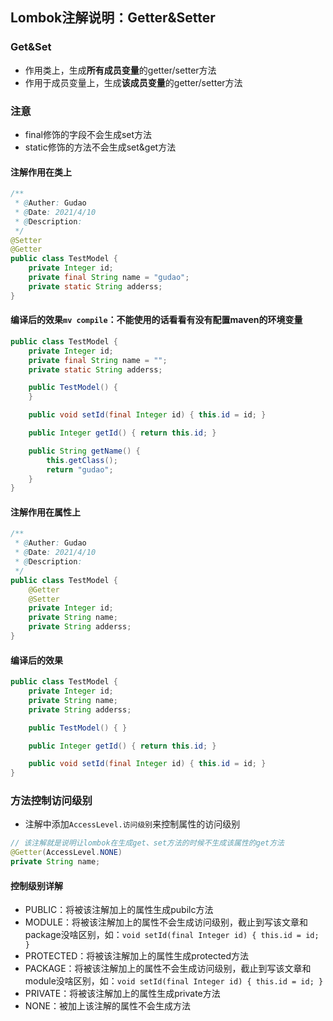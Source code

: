 ## Lombok注解说明：Getter&Setter

### Get&Set
* 作用类上，生成**所有成员变量**的getter/setter方法
* 作用于成员变量上，生成**该成员变量**的getter/setter方法

### 注意
* final修饰的字段不会生成set方法
* static修饰的方法不会生成set&get方法

#### 注解作用在类上
```java
/**
 * @Auther: Gudao
 * @Date: 2021/4/10
 * @Description:
 */
@Setter
@Getter
public class TestModel {
    private Integer id;
    private final String name = "gudao";
    private static String adderss;
}
```
#### 编译后的效果`mv compile`：不能使用的话看看有没有配置maven的环境变量
```java
public class TestModel {
    private Integer id;
    private final String name = "";
    private static String adderss;

    public TestModel() {
    }

    public void setId(final Integer id) { this.id = id; }

    public Integer getId() { return this.id; }

    public String getName() { 
        this.getClass();
        return "gudao";
    }
}
```

#### 注解作用在属性上
```java
/**
 * @Auther: Gudao
 * @Date: 2021/4/10
 * @Description:
 */
public class TestModel {
    @Getter
    @Setter
    private Integer id;
    private String name;
    private String adderss;
}
```
#### 编译后的效果
```java
public class TestModel {
    private Integer id;
    private String name;
    private String adderss;

    public TestModel() { }

    public Integer getId() { return this.id; }

    public void setId(final Integer id) { this.id = id; }
}
```

### 方法控制访问级别
* 注解中添加`AccessLevel.访问级别`来控制属性的访问级别
```java
// 该注解就是说明让lombok在生成get、set方法的时候不生成该属性的get方法
@Getter(AccessLevel.NONE)
private String name;
```
#### 控制级别详解
* PUBLIC：将被该注解加上的属性生成pubilc方法
* MODULE：将被该注解加上的属性不会生成访问级别，截止到写该文章和package没啥区别，如：`void setId(final Integer id) { this.id = id; }`
* PROTECTED：将被该注解加上的属性生成protected方法
* PACKAGE：将被该注解加上的属性不会生成访问级别，截止到写该文章和module没啥区别，如：`void setId(final Integer id) { this.id = id; }`
* PRIVATE：将被该注解加上的属性生成private方法
* NONE：被加上该注解的属性不会生成方法